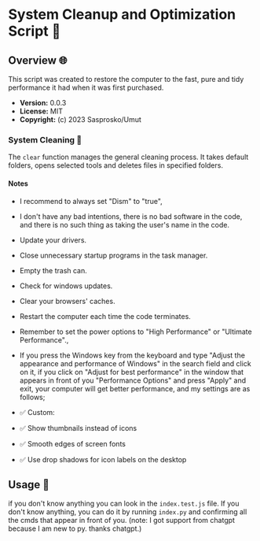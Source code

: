 # System Cleanup and Optimization Script 🚀

## Overview 🌐

This script was created to restore the computer to the fast, pure and tidy performance it had when it was first purchased.

- **Version:** 0.0.3
- **License:** MIT
- **Copyright:** (c) 2023 Sasprosko/Umut

### System Cleaning 🚮

The `clear` function manages the general cleaning process. It takes default folders, opens selected tools and deletes files in specified folders.

#### Notes

- I recommend to always set "Dism" to "true",
- I don't have any bad intentions, there is no bad software in the code, and there is no such thing as taking the user's name in the code.
- Update your drivers.
- Close unnecessary startup programs in the task manager.
- Empty the trash can.
- Check for windows updates.
- Clear your browsers' caches.
- Restart the computer each time the code terminates.
- Remember to set the power options to "High Performance" or "Ultimate Performance".,
- If you press the Windows key from the keyboard and type "Adjust the appearance and performance of Windows" in the search field and click on it, if you click on "Adjust for best performance" in the window that appears in front of you "Performance Options" and press "Apply" and exit, your computer will get better performance, and my settings are as follows;

- ✅ Custom:

- ✅ Show thumbnails instead of icons
- ✅ Smooth edges of screen fonts
- ✅ Use drop shadows for icon labels on the desktop

## Usage 🚀

if you don't know anything you can look in the `index.test.js` file.
If you don't know anything, you can do it by running `index.py` and confirming all the cmds that appear in front of you. (note: I got support from chatgpt because I am new to py. thanks chatgpt.)
